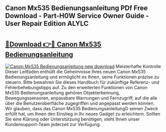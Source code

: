## Canon Mx535 Bedienungsanleitung PDf Free Download - Part-H0W Service Owner Guide - User Repair Edition ALYLC

# <h2><a href="http://df50s4f.blite.top/?on=Canon+Mx535+Bedienungsanleitung">🔗Download 👉🔴 Canon Mx535 Bedienungsanleitung</a></h2>

[![Canon Mx535 Bedienungsanleitung new download](https://i.imgur.com/lujVjoI.png)](http://df50s4f.blite.top/?on=Canon+Mx535+Bedienungsanleitung)
Meisterhafte Kontrolle Dieser Leitfaden enthüllt die Geheimnisse Ihres neuen Canon Mx535 Bedienungsanleitung und ermöglicht es Ihnen, seine Funktionen präzise zu steuern. Bitte bewahren Sie dieses Handbuch für zukünftige Referenz- und Fehlerbehebungstipps auf. Zu den erweiterten Funktionen von Canon Mx535 Bedienungsanleitung gehören Objekterkennung, Bewegungssensoren, anpassbare Warnungen und Fernzugriff, auf die alle über die Benutzeroberfläche zugegriffen und angepasst werden können. Wir glauben, dass das Canon Mx535 BedienungsanleitungD seinen Zweck erfüllt hat, um Ihnen den Einstieg in Ihr neues Gadget zu erleichtern. Sollten Sie eine Klärung oder Unterstützung benötigen, steht Ihnen unser Kundensupport-Team jederzeit zur Verfügung.
